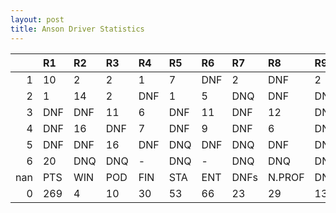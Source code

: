 ```yaml
---
layout: post 
title: Anson Driver Statistics
--- 
```


|     | R1   | R2   | R3   | R4   | R5   | R6   | R7   | R8     | R9   | R10   | R11   | R12   | Points   | Pos   |
|----:|:-----|:-----|:-----|:-----|:-----|:-----|:-----|:-------|:-----|:------|:------|:------|:---------|:------|
|   1 | 10   | 2    | 2    | 1    | 7    | DNF  | 2    | DNF    | 2    | 1     | 3     | 12    | 70.0     | 6.0   |
|   2 | 1    | 14   | 2    | DNF  | 1    | 5    | DNQ  | DNF    | DNF  | 5     | DNF   | 5     | 105.0    | 3.0   |
|   3 | DNF  | DNF  | 11   | 6    | DNF  | 11   | DNF  | 12     | DNQ  | DNF   | DNF   | 4     | 129.0    | 3.0   |
|   4 | DNF  | 16   | DNF  | 7    | DNF  | 9    | DNF  | 6      | DNF  | 14    | 6     | DNF   | 131.0    | 2.0   |
|   5 | DNF  | DNF  | 16   | DNF  | DNQ  | DNF  | DNQ  | DNF    | DNQ  | DNQ   | DNQ   | -     | 60.0     | 8.0   |
|   6 | 20   | DNQ  | DNQ  | -    | DNQ  | -    | DNQ  | DNQ    | DNQ  | nan   | nan   | nan   | 103.0    | 1.0   |
| nan | PTS  | WIN  | POD  | FIN  | STA  | ENT  | DNFs | N.PROF | DNQ  | %FIN  | PPR   | BST   | CHA      | RNK   |
|   0 | 269  | 4    | 10   | 30   | 53   | 66   | 23   | 29     | 13   | 56.6  | 4.08  | 1     | 0.0      | 8.0   |